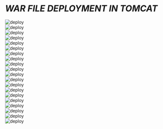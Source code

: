 # ***WAR FILE DEPLOYMENT IN TOMCAT***  
![deploy]()  
![deploy]()  
![deploy]()  
![deploy]()  
![deploy]()  
![deploy]()  
![deploy]()  
![deploy]()  
![deploy]()  
![deploy]()  
![deploy]()  
![deploy]()  
![deploy]()  
![deploy]()  
![deploy]()  
![deploy]()  
![deploy]()  
![deploy]()  
![deploy]()  
![deploy]()  
